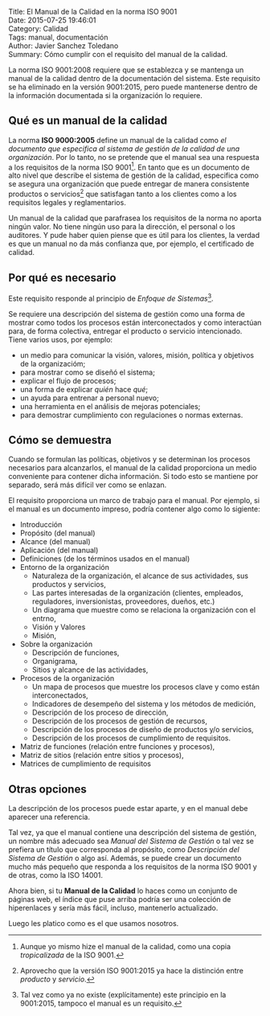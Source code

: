 Title: El Manual de la Calidad en la norma ISO 9001  
Date: 2015-07-25 19:46:01  
Category: Calidad  
Tags:  manual, documentación  
Author: Javier Sanchez Toledano  
Summary: Cómo cumplir con el requisito del manual de la calidad.  

La norma ISO 9001:2008 requiere que se establezca y se mantenga un manual de la calidad dentro de la documentación del sistema. Este requisito se ha eliminado en la versión 9001:2015, pero puede mantenerse dentro de la información documentada si la organización lo requiere.

## Qué es un manual de la calidad

La norma **ISO 9000:2005** define un manual de la calidad como *el documento que especifica al sistema de gestión de la calidad de una organización*. Por lo tanto, no se pretende que el manual sea una respuesta a los requisitos de la norma ISO 9001[^1]. En tanto que es un documento de alto nivel que describe el sistema de gestión de la calidad, especifica como se asegura una organización que puede entregar de manera consistente productos o servicios[^2] que satisfagan tanto a los clientes como a los requisitos legales y reglamentarios.

Un manual de la calidad que parafrasea los requisitos de la norma no aporta ningún valor. No tiene ningún uso para la dirección, el personal o los auditores. Y pude haber quien piense que es útil para los clientes, la verdad es que un manual no da más confianza que, por ejemplo, el certificado de calidad.

## Por qué es necesario

Este requisito responde al principio de *Enfoque de Sistemas*[^3].

Se requiere una descripción del sistema de gestión como una forma de mostrar como todos los procesos están interconectados y como interactúan para, de forma colectiva, entregar el producto o servicio intencionado. Tiene varios usos, por ejemplo:

- un medio para comunicar la visión, valores, misión, política y objetivos de la organizacióm;
- para mostrar como se diseñó el sistema;
- explicar el flujo de procesos;
- una forma de explicar *quién* hace *qué*;
- un ayuda para entrenar a personal nuevo;
- una herramienta en el análisis de mejoras potenciales;
- para demostrar cumplimiento con regulaciones o normas externas.

## Cómo se demuestra

Cuando se formulan las políticas, objetivos y se determinan los procesos necesarios para alcanzarlos, el manual de la calidad proporciona un medio conveniente para contener dicha información. Si todo esto se mantiene por separado, será más difícil ver como se enlazan.

El requisito proporciona un marco de trabajo para el manual. Por ejemplo, si el manual es un documento impreso, podría contener algo como lo sigiente:

- Introducción
- Propósito (del manual)
- Alcance (del manual)
- Aplicación (del manual)
- Definiciones (de los términos usados en el manual)
- Entorno de la organización
    - Naturaleza de la organización, el alcance de sus actividades, sus productos y servicios,
    - Las partes interesadas de la organización (clientes, empleados, reguladores, inversionistas, proveedores, dueños, etc.)
    - Un diagrama que muestre como se relaciona la organización con el entrno,
    - Visión y Valores
    - Misión,
- Sobre la organización
    - Descripción de funciones,
    - Organigrama,
    - Sitios y alcance de las actividades,
- Procesos de la organización
    - Un mapa de procesos que muestre los procesos clave y como están interconectados,
    - Indicadores de desempeño del sistema y los métodos de medición,
    - Descripción de los proceso de dirección,
    - Descripción de los procesos de gestión de recursos,
    - Descripción de los procesos de diseño de productos y/o servicios,
    - Descripción de los procesos de cumplimiento de requisitos.
- Matriz de funciones (relación entre funciones y procesos),
- Matriz de sitios (relación entre sitios y procesos),
- Matrices de cumplimiento de requisitos

## Otras opciones

La descripción de los procesos puede estar aparte, y en el manual debe aparecer una referencia. 

Tal vez, ya que el manual contiene una descripción del sistema de gestión, un nombre más adecuado sea *Manual del Sistema de Gestión* o tal vez se prefiera un título que corresponda al propósito, como *Descripción del Sistema de Gestión* o algo así. Además, se puede crear un documento mucho más pequeño que responda a los requisitos de la norma ISO 9001 y de otras, como la ISO 14001. 

Ahora bien, si tu **Manual de la Calidad** lo haces como un conjunto de páginas web, el índice que puse arriba podría ser una colección de hiperenlaces y sería más fácil, incluso, mantenerlo actualizado.

Luego les platico como es el que usamos nosotros.

[^1]: Aunque yo mismo hize el manual de la calidad, como una copia *tropicalizada* de la ISO 9001.
[^2]: Aprovecho que la versión ISO 9001:2015 ya hace la distinción entre *producto* y *servicio*.
[^3]: Tal vez como ya no existe (explícitamente) este principio en la 9001:2015, tampoco el manual es un requisito.
